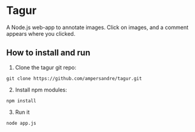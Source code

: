 # Tagur

A Node.js web-app to annotate images. Click on images, and a comment appears where you clicked.

## How to install and run

1. Clone the tagur git repo:
```
git clone https://github.com/ampersandre/tagur.git
```

2. Install npm modules:
```
npm install
```

3. Run it
```
node app.js
```
